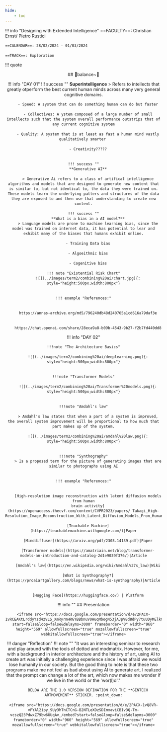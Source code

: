 ```yaml
---
hide:
    - toc
---
```





!!! info "Designing with Extended Intelligence"
    ==FACULTY==: Christian Ernst/ Pietro Rustici
    
    ==CALENDAR==: 28/02/2024 - 01/03/2024

    ==TRACK==: Exploration



!!! quote
    <center>
    ## 🤍balance~🖤

!!! info "DAY 01"
    !!! success ""
        **Superintelligence**
        > Refers to intellects that greatly otperform the best current human minds across many very general cognitive domains.

        - Speed: A system that can do something human can do but faster

        - Collectives: A ystem composed of a large number of small intellects such that the system overall performance outstrips that of any current cognitive system

        - Quality: A system that is at least as fast a human mind vastly qualitatively smarter 

        - Creativity?????


    !!! success ""
        **Generative AI**

        > Generative Ai refers to a class of artifical intelligence algorithms and models that are designed to generate new content that is similar to, but not identical to, the data they were trained on. These models learn the underlying patters and structures of the data they are exposed to and then use that understanding to create new content.

    !!! success ""
        **What is a bias in a AI model?**
        > Language models are prone to machine learning bias, since the model was trained on internet data, it has potential to lear and exhibit many of the biases that humans exhibit online.
        
        - Training Data bias

        - Algoeithmic bias

        - Cogenitive bias

    !!! note "Existential Risk Chart"
        ![](../images/term2/combining%20ai/chart.jpg){: style="height:500px;width:800px"}


    !!! example "References:"


        https://annas-archive.org/md5/796240db48d240765a1cd616a79daf3e


        https://chat.openai.com/share/28eca9a8-b09b-4543-9b27-f2b7fd440dd8

!!! info "DAY 02"

    !!!note "The Architecture Basics"

        ![](../images/term2/combining%20ai/deeplearning.png){: style="height:500px;width:800px"}


    !!!note "Transformer Models"

        ![](../images/term2/combining%20ai/Transformer%20models.png){: style="height:500px;width:800px"}


    !!!note "Amdahl's law"
         
        > Amdahl's law states that when a part of a system is improved, the overall system improvement will be proportional to how much that part makes up of the system.

        ![](../images/term2/combining%20ai/amdahl%20law.png){: style="height:500px;width:800px"}


    !!!note "Synthography"
        > Is a proposed term for the picture of generating images that are similar to photographs using AI


    !!! example "References:"


        [High-resolution image reconstruction with latent diffusion models from human
        brain activity](https://openaccess.thecvf.com/content/CVPR2023/papers/ Takagi_High-Resolution_Image_Reconstruction_With_Latent_Diffusion_Models_From_Human_Brain_CVPR_2023_paper.pdf)|Paper

        [Teachable Machine](https://teachablemachine.withgoogle.com/)|Paper

        [Minddiffuser](https://arxiv.org/pdf/2303.14139.pdf)|Paper

        [Transformer models](https://amatriain.net/blog/transformer-models-an-introduction-and-catalog-2d1e9039f376/)|Article

        [Amdahl's law](https://en.wikipedia.org/wiki/Amdahl%27s_law)|Wiki

        [What is Synthography?](https://proaiartgallery.com/blogs/news/what-is-synthography)|Article


        [Hugging Face](https://huggingface.co/) | Platform


!!! info ""
    ## Presentation 

    <iframe src="https://docs.google.com/presentation/d/e/2PACX-1vRCEAKtLrddyYzd4zVLS_XmRyrmHRGYBBbnuV0HuqMbogN53jAJpV8d8dPy7tuUDyMElkmA_DlQos9c/embed?start=false&loop=false&delayms=3000" frameborder="0" width="960" height="569" allowfullscreen="true" mozallowfullscreen="true" webkitallowfullscreen="true"></iframe>

!!! danger "Reflection"
    !!! note ""
        "It was an interesting seminar to research and play around with the tools of dottod and modmatrix. However, for me, with a background in interior architecture and the history of art, using AI to create art was initially a challenging experience since I was afraid we would lose humanity in our society. But the good thing to note is that these two programs make me not feel as bad about using AI to generate art. I realized that the prompt can change a lot of the art, which now makes me wonder if we live in the world or the 'wor(l)d'."

        BELOW ARE THE 1.0 VERSION DEFINATION FOR THE **GENTECH ARTMOVEMENT** STICKER. :point_down:

    <iframe src="https://docs.google.com/presentation/d/e/2PACX-1vQ8VR-vPYAl2ipy_9Uy3hTnCTCnG-B2NTLeXDzSDImxaviCBIv3Q-Tm-vcszQ23PdwxZ79bw6UUqAv_/embed?start=false&loop=false&delayms=3000" frameborder="0" width="960" height="569" allowfullscreen="true" mozallowfullscreen="true" webkitallowfullscreen="true"></iframe>




